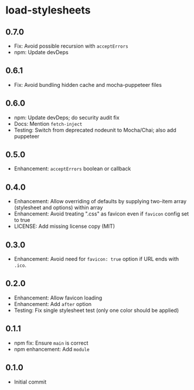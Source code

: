 # load-stylesheets

## 0.7.0

- Fix: Avoid possible recursion with `acceptErrors`
- npm: Update devDeps

## 0.6.1

- Fix: Avoid bundling hidden cache and mocha-puppeteer files

## 0.6.0

- npm: Update devDeps; do security audit fix
- Docs: Mention `fetch-inject`
- Testing: Switch from deprecated nodeunit to Mocha/Chai; also add puppeteer

## 0.5.0

- Enhancement: `acceptErrors` boolean or callback

## 0.4.0

- Enhancement: Allow overriding of defaults by supplying two-item array
    (stylesheet and options) within array
- Enhancement: Avoid treating ".css" as favicon even if `favicon` config
    set to true
- LICENSE: Add missing license copy (MIT)

## 0.3.0

- Enhancement: Avoid need for `favicon: true` option if URL ends with `.ico`.

## 0.2.0

- Enhancement: Allow favicon loading
- Enhancement: Add `after` option
- Testing: Fix single stylesheet test (only one color should be applied)

## 0.1.1

- npm fix: Ensure `main` is correct
- npm enhancement: Add `module`

## 0.1.0

- Initial commit
